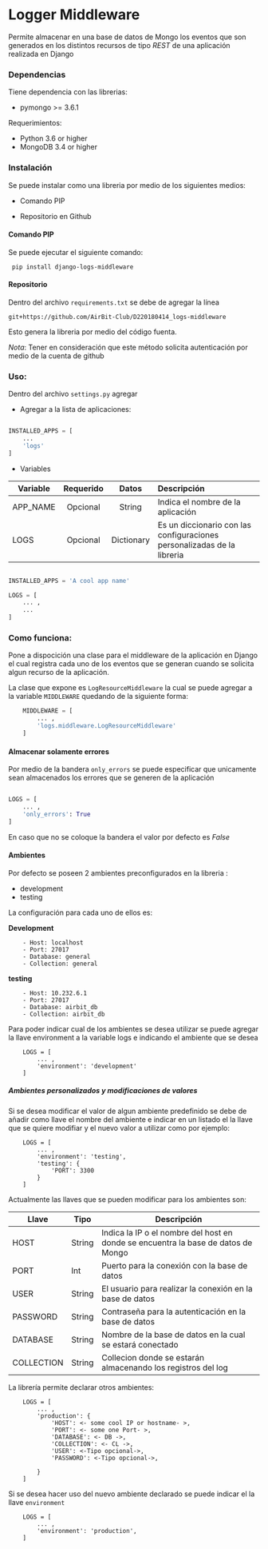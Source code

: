 Logger Middleware
=========================

Permite almacenar en una base de datos de Mongo los eventos que son generados 
en los distintos recursos de tipo _REST_ de una aplicación realizada en Django


### Dependencias

Tiene dependencia con las librerias:
- pymongo >= 3.6.1

Requerimientos:

- Python 3.6 or higher
- MongoDB 3.4 or higher

### Instalación

Se puede instalar como una libreria por medio de los siguientes medios:

- Comando PIP

- Repositorio en Github

#### Comando PIP

Se puede ejecutar el siguiente comando:

```
 pip install django-logs-middleware  
```

#### Repositorio

Dentro del archivo `requirements.txt` se debe de agregar la línea

```
git+https://github.com/AirBit-Club/D220180414_logs-middleware
```

Esto genera la libreria por medio del código fuenta. 

_Nota_:
Tener en consideración que este método solicita autenticación por medio de la cuenta de github


### Uso:


Dentro del archivo `settings.py` agregar

- Agregar a la lista de aplicaciones:

```python

INSTALLED_APPS = [
    ...
    'logs'
]

```

- Variables

 
| Variable | Requerido | Datos | Descripción |
| -----| :---------: | :-----: | :----------- |
| APP_NAME | Opcional | String | Indica el nombre de la aplicación|
| LOGS | Opcional | Dictionary | Es un diccionario con las configuraciones personalizadas de la libreria|


```python

INSTALLED_APPS = 'A cool app name'

LOGS = [
    ... ,
    ...
]

```

### Como funciona:

Pone a dispocición una clase para el middleware de la aplicación en Django el cual registra cada uno de los eventos
que se generan cuando se solicita algun recurso de la aplicación.

La clase que expone es `LogResourceMiddleware` la cual se puede  agregar a la variable `MIDDLEWARE` quedando
de la siguiente forma:

```python
    MIDDLEWARE = [
        ... ,
        'logs.middleware.LogResourceMiddleware'
    ]

```

#### Almacenar solamente errores

Por medio de la bandera `only_errors` se puede especificar que unicamente sean almacenados los errores que se generen de la aplicación


```python

LOGS = [
    ... ,
    'only_errors': True
]

```

En caso que no se coloque la bandera el valor por defecto es _False_


#### Ambientes

Por defecto se poseen 2 ambientes preconfigurados en la libreria :
- development
- testing

La configuración para cada uno de ellos es:

**Development**
```
    - Host: localhost
    - Port: 27017
    - Database: general
    - Collection: general
```

**testing**
```
    - Host: 10.232.6.1
    - Port: 27017
    - Database: airbit_db
    - Collection: airbit_db
```

Para poder indicar cual de los ambientes se desea utilizar se puede agregar  la llave  environment a la variable logs e indicando el ambiente que se desea

```
    LOGS = [
        ... ,
        'environment': 'development'
    ]

```

##### Ambientes personalizados y modificaciones de valores

Si se desea modificar el valor de algun ambiente predefinido se debe de añadir como llave el nombre del ambiente
e indicar en un listado el la llave que se quiere modifiar y el nuevo valor a utilizar como por ejemplo:

```
    LOGS = [
        ... ,
        'environment': 'testing',
        'testing': {
            'PORT': 3300
        }
    ]

```

Actualmente las llaves que se pueden modificar para los ambientes son:

|Llave|Tipo|Descripción|
|-----|----|-----------|
|HOST|String|Indica la IP o el nombre del host en donde se encuentra la base de datos de Mongo|
|PORT|Int| Puerto para la conexión con la base de datos|
|USER|String| El usuario para realizar la conexión en la base de datos|
|PASSWORD|String| Contraseña para la autenticación en la base de  datos|
|DATABASE|String| Nombre de la base de datos en la cual se estará conectado|
|COLLECTION|String|Collecion donde se estarán almacenando los registros del log|


La librería permite declarar otros ambientes:

```
    LOGS = [
        ... ,
        'production': {
            'HOST': <- some cool IP or hostname- >,
            'PORT': <- some one Port- >,
            'DATABASE': <- DB ->,
            'COLLECTION': <- CL ->,
            'USER': <-Tipo opcional->,
            'PASSWORD': <-Tipo opcional->,

        }
    ]

```

Si se desea hacer uso del nuevo ambiente declarado se puede indicar el la llave `environment`

```
    LOGS = [
        ... ,
        'environment': 'production',
    ]
```